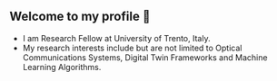 ## Welcome to my profile 👋

- I am Research Fellow at University of Trento, Italy.
- My research interests include but are not limited to Optical Communications Systems, Digital Twin Frameworks and Machine Learning Algorithms.

